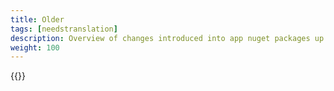 ```yaml
---
title: Older
tags: [needstranslation]
description: Overview of changes introduced into app nuget packages up to (not including) major version 3.
weight: 100
---
```


{{<children />}}